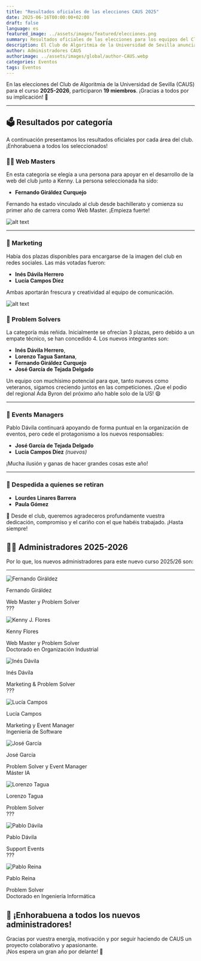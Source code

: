 ```yaml
---
title: "Resultados oficiales de las elecciones CAUS 2025"
date: 2025-06-16T00:00:00+02:00
draft: false
language: es
featured_image: ../assets/images/featured/elecciones.png
summary: Resultados oficiales de las elecciones para los equipos del Club de Algoritmia de la Universidad de Sevilla (CAUS) para el curso 2025-2026.
description: El Club de Algoritmia de la Universidad de Sevilla anuncia los resultados de sus elecciones internas, donde los miembros han elegido a los nuevos responsables de cada área para el próximo curso académico.
author: Administradores CAUS
authorimage: ../assets/images/global/author-CAUS.webp
categories: Eventos
tags: Eventos
---
```


En las elecciones del Club de Algoritmia de la Universidad de Sevilla (CAUS) para el curso **2025-2026**, participaron **19 miembros**. ¡Gracias a todos por su implicación! 🎉

---

## 🗳️ Resultados por categoría

A continuación presentamos los resultados oficiales por cada área del club. ¡Enhorabuena a todos los seleccionados!

### 👨‍💻 Web Masters

En esta categoría se elegía a una persona para apoyar en el desarrollo de la web del club junto a Kenny. La persona seleccionada ha sido:

- **Fernando Giráldez Curquejo**

Fernando ha estado vinculado al club desde bachillerato y comienza su primer año de carrera como Web Master. ¡Empieza fuerte!


![alt text](web-master.png)


---

### 📢 Marketing

Había dos plazas disponibles para encargarse de la imagen del club en redes sociales. Las más votadas fueron:

- **Inés Dávila Herrero**
- **Lucía Campos Díez**

Ambas aportarán frescura y creatividad al equipo de comunicación.


![alt text](marketing.png)


### 🧠 Problem Solvers

La categoría más reñida. Inicialmente se ofrecían 3 plazas, pero debido a un empate técnico, se han concedido 4. Los nuevos integrantes son:

- **Inés Dávila Herrero**,
- **Lorenzo Tagua Santana**,
- **Fernando Giráldez Curquejo**
- **José García de Tejada Delgado**

Un equipo con muchísimo potencial para que, tanto nuevos como veteranos, sigamos creciendo juntos en las competiciones. ¡Que el podio del regional Ada Byron del próximo año hable solo de la US! 😄


---

### 🎪 Events Managers

Pablo Dávila continuará apoyando de forma puntual en la organización de eventos, pero cede el protagonismo a los nuevos responsables:

- **José García de Tejada Delgado**
- **Lucía Campos Díez** *(nuevos)*

¡Mucha ilusión y ganas de hacer grandes cosas este año!

---

### 👋 Despedida a quienes se retiran

- **Lourdes Linares Barrera**
- **Paula Gómez**

💙 Desde el club, queremos agradeceros profundamente vuestra dedicación, compromiso y el cariño con el que habéis trabajado. ¡Hasta siempre!

## 🧑‍🏫 Administradores 2025-2026

Por lo que, los nuevos administradores para este nuevo curso 2025/26 son:

---

<div class="grid grid-cols-2 sm:grid-cols-3 md:grid-cols-4 lg:grid-cols-5 gap-4 mt-8 items-stretch">

  <!-- Fernando -->
  <div class="flex flex-col items-center text-center p-4 rounded h-[260px]">
    <img src="fernando-giraldez.png" alt="Fernando Giráldez"
         class="w-24 h-24 rounded-full object-cover object-center shadow-md bg-gray-100 mb-3">
    <p class="font-semibold text-sm truncate w-full">Fernando Giráldez</p>
    <p class="text-xs text-gray-500 text-wrap text-center mt-1 leading-tight">
      Web Master y Problem Solver <br> ???
    </p>
  </div>

  <!-- Kenny -->
  <div class="flex flex-col items-center text-center p-4 rounded h-[260px]">
    <img src="kenny.jpg" alt="Kenny J. Flores"
         class="w-24 h-24 rounded-full object-cover object-center shadow-md bg-gray-100 mb-3">
    <p class="font-semibold text-sm truncate w-full">Kenny Flores</p>
    <p class="text-xs text-gray-500 text-wrap text-center mt-1 leading-tight">
      Web Master y Problem Solver <br> Doctorado en Organización Industrial
    </p>
  </div>

  <!-- Inés -->
  <div class="flex flex-col items-center text-center p-4 rounded h-[260px]">
    <img src="ines.jpeg" alt="Inés Dávila"
         class="w-24 h-24 rounded-full object-cover object-center shadow-md bg-gray-100 mb-3">
    <p class="font-semibold text-sm truncate w-full">Inés Dávila</p>
    <p class="text-xs text-gray-500 text-wrap text-center mt-1 leading-tight">
      Marketing & Problem Solver
      <br> ???
    </p>
  </div>

  <!-- Lucía -->
  <div class="flex flex-col items-center text-center p-4 rounded h-[260px]">
    <img src="lucia-diez.jpg" alt="Lucía Campos"
         class="w-24 h-24 rounded-full object-cover object-center shadow-md bg-gray-100 mb-3">
    <p class="font-semibold text-sm truncate w-full">Lucía Campos</p>
    <p class="text-xs text-gray-500 text-wrap text-center mt-1 leading-tight">
      Marketing y Event Manager <br> Ingeniería de Software
    </p>
  </div>

  <!-- José -->
  <div class="flex flex-col items-center text-center p-4 rounded h-[260px]">
    <img src="jose.jpg" alt="José García"
         class="w-24 h-24 rounded-full object-cover object-center shadow-md bg-gray-100 mb-3">
    <p class="font-semibold text-sm truncate w-full">José García</p>
    <p class="text-xs text-gray-500 text-wrap text-center mt-1 leading-tight">
      Problem Solver y Event Manager <br> Máster IA
    </p>
  </div>

  <!-- Lorenzo -->
  <div class="flex flex-col items-center text-center p-4 rounded h-[260px]">
    <img src="lorenzo.jpg" alt="Lorenzo Tagua"
         class="w-24 h-24 rounded-full object-cover object-center shadow-md bg-gray-100 mb-3">
    <p class="font-semibold text-sm truncate w-full">Lorenzo Tagua</p>
    <p class="text-xs text-gray-500 text-wrap text-center mt-1 leading-tight">
      Problem Solver <br> ???
    </p> 
  </div>

  <!-- Pablo Dávila -->
  <div class="flex flex-col items-center text-center p-4 rounded h-[260px]">
    <img src="pablo-davila.jpeg" alt="Pablo Dávila"
         class="w-24 h-24 rounded-full object-cover object-center shadow-md bg-gray-100 mb-3">
    <p class="font-semibold text-sm truncate w-full">Pablo Dávila</p>
    <p class="text-xs text-gray-500 text-wrap text-center mt-1 leading-tight">
      Support Events <br> ???
    </p>
  </div>

  <!-- Pablo Reina -->
  <div class="flex flex-col items-center text-center p-4 rounded h-[260px]">
    <img src="pablo-reina.jpeg" alt="Pablo Reina"
         class="w-24 h-24 rounded-full object-cover object-center shadow-md bg-gray-100 mb-3">
    <p class="font-semibold text-sm truncate w-full">Pablo Reina</p>
    <p class="text-xs text-gray-500 text-wrap text-center mt-1 leading-tight">
      Problem Solver <br> Doctorado en Ingeniería Informática
    </p>
  </div>

</div>



## 🎉 **¡Enhorabuena a todos los nuevos administradores!**  
Gracias por vuestra energía, motivación y por seguir haciendo de CAUS un proyecto colaborativo y apasionante.  
¡Nos espera un gran año por delante! 🚀